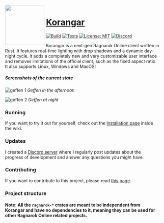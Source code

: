 <img align="left" alt="" src=".github/logo.png" height="130" />

# [Korangar](https://github.com/vE5li/korangar)

[![Build](https://github.com/ve5li/korangar/workflows/Build/badge.svg)](https://github.com/ve5li/korangar/actions?query=workflow%3ABuild)
[![Tests](https://github.com/ve5li/korangar/workflows/Tests/badge.svg)](https://github.com/ve5li/korangar/actions?query=workflow%3ATests)
[![License: MIT](https://img.shields.io/badge/License-MIT-green.svg)](https://opensource.org/licenses/MIT)
[![Discord](https://img.shields.io/discord/1010572689536204931?label=discord)](https://discord.gg/2CqRZsvKja)

Korangar is a next-gen Ragnarok Online client written in Rust. It features real-time lighting with drop shadows and a dynamic day-night cycle. It adds a completely new and very customizable user interface and removes limitations of the official client, such as the fixed aspect ratio. It also supports Linux, Windows and MacOS!

##### Screenshots of the current state
![geffen 1](.github/geffen_1.png)
*Geffen in the afternoon*

![geffen 2](.github/geffen_2.png)
*Geffen at night*

### Running
If you want to try it out for yourself, check out the [Installation page](https://github.com/vE5li/korangar/wiki/Installation) inside the wiki.

### Updates
I created a [Discord server](https://discord.gg/2CqRZsvKja) where I regularly post updates about the progress of development and answer any questions you might have.

### Contributing
If you want to contribute to this project, please read [this page](https://github.com/vE5li/korangar/wiki/Contributing).

### Project structure

#### Note: All the `ragnarok-*` crates are meant to be independent from Korangar and have no dependencies to it, meaning they can be used for other Ragnarok Online related projects.

